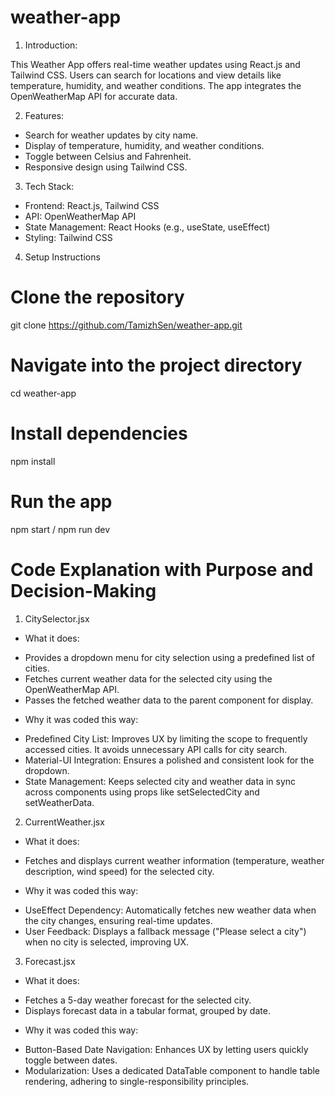 # weather-app

1. Introduction:

This Weather App offers real-time weather updates using React.js and Tailwind CSS. Users can search for locations and view details like temperature, humidity, and weather conditions. The app integrates the OpenWeatherMap API for accurate data.

2. Features:

* Search for weather updates by city name.
* Display of temperature, humidity, and weather conditions.
* Toggle between Celsius and Fahrenheit.
* Responsive design using Tailwind CSS.

3. Tech Stack:

* Frontend: React.js, Tailwind CSS
* API: OpenWeatherMap API
* State Management: React Hooks (e.g., useState, useEffect)
* Styling: Tailwind CSS

4. Setup Instructions

# Clone the repository
git clone https://github.com/TamizhSen/weather-app.git

# Navigate into the project directory
cd weather-app

# Install dependencies
npm install

# Run the app
npm start / npm run dev



# Code Explanation with Purpose and Decision-Making

1. CitySelector.jsx

- What it does:

* Provides a dropdown menu for city selection using a predefined list of cities.
* Fetches current weather data for the selected city using the OpenWeatherMap API.
* Passes the fetched weather data to the parent component for display.

- Why it was coded this way:

* Predefined City List: Improves UX by limiting the scope to frequently accessed cities. It avoids unnecessary API calls for city search.
* Material-UI Integration: Ensures a polished and consistent look for the dropdown.
* State Management: Keeps selected city and weather data in sync across components using props like setSelectedCity and setWeatherData.

2. CurrentWeather.jsx

- What it does:

* Fetches and displays current weather information (temperature, weather description, wind speed) for the selected city.

- Why it was coded this way:

* UseEffect Dependency: Automatically fetches new weather data when the city changes, ensuring real-time updates.
* User Feedback: Displays a fallback message ("Please select a city") when no city is selected, improving UX.

3. Forecast.jsx

- What it does:

* Fetches a 5-day weather forecast for the selected city.
* Displays forecast data in a tabular format, grouped by date.

- Why it was coded this way:

* Button-Based Date Navigation: Enhances UX by letting users quickly toggle between dates.
* Modularization: Uses a dedicated DataTable component to handle table rendering, adhering to single-responsibility principles.